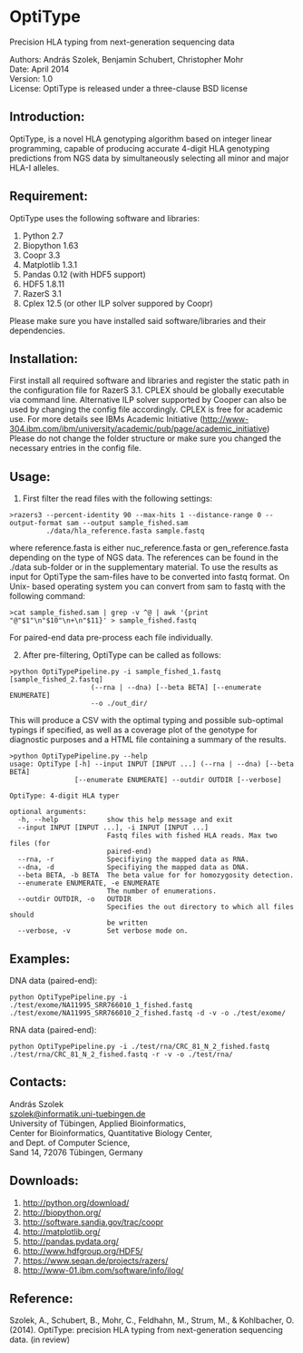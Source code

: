 OptiType
========

Precision HLA typing from next-generation sequencing data

Authors: András Szolek, Benjamin Schubert, Christopher Mohr  
Date: April 2014  
Version: 1.0  
License: OptiType is released under a three-clause BSD license


Introduction:
-------------
OptiType, is a novel HLA genotyping algorithm based on integer linear
programming, capable of producing accurate 4-digit HLA genotyping predictions
from NGS data by simultaneously selecting all minor and major HLA-I alleles.


Requirement:
-------------
OptiType uses the following software and libraries:  

1. Python 2.7
2. Biopython 1.63
3. Coopr 3.3
4. Matplotlib 1.3.1
5. Pandas 0.12 (with HDF5 support)
6. HDF5 1.8.11
7. RazerS 3.1
8. Cplex 12.5 (or other ILP solver suppored by Coopr)

Please make sure you have installed said software/libraries
and their dependencies.


Installation:
-------------
First install all required software and libraries and register the static path
in the configuration file for RazerS 3.1. CPLEX should be globally executable
via command line. Alternative ILP solver supported by Cooper can also be used 
by changing the config file accordingly. CPLEX is free for academic use. For more 
details see IBMs Academic Initiative (http://www-304.ibm.com/ibm/university/academic/pub/page/academic_initiative)
Please do not change the folder structure or make sure you changed the necessary
entries in the config file.


Usage:
-------------
1) First filter the read files with the following settings:
```
>razers3 --percent-identity 90 --max-hits 1 --distance-range 0 --output-format sam --output sample_fished.sam
         ./data/hla_reference.fasta sample.fastq
```
where reference.fasta is either nuc_reference.fasta or gen_reference.fasta
depending on the type of NGS data. The references can be found in the ./data
sub-folder or in the supplementary material. To use the results as input
for OptiType the sam-files have to be converted into fastq format. On Unix-
based operating system you can convert from sam to fastq with the following
command:
```
>cat sample_fished.sam | grep -v ^@ | awk '{print "@"$1"\n"$10"\n+\n"$11}' > sample_fished.fastq
```
For paired-end data pre-process each file individually.

2) After pre-filtering, OptiType can be called as follows:
```
>python OptiTypePipeline.py -i sample_fished_1.fastq [sample_fished_2.fastq]
                    (--rna | --dna) [--beta BETA] [--enumerate ENUMERATE]
                    --o ./out_dir/
```
This will produce a CSV with the optimal typing and possible sub-optimal
typings if specified, as well as a coverage plot of the genotype for
diagnostic purposes and a HTML file containing a summary of the results.
```
>python OptiTypePipeline.py --help  
usage: OptiType [-h] --input INPUT [INPUT ...] (--rna | --dna) [--beta BETA]  
                [--enumerate ENUMERATE] --outdir OUTDIR [--verbose]

OptiType: 4-digit HLA typer

optional arguments:
  -h, --help            show this help message and exit
  --input INPUT [INPUT ...], -i INPUT [INPUT ...]
                        Fastq files with fished HLA reads. Max two files (for
                        paired-end)
  --rna, -r             Specifiying the mapped data as RNA.
  --dna, -d             Specifiying the mapped data as DNA.
  --beta BETA, -b BETA  The beta value for for homozygosity detection.
  --enumerate ENUMERATE, -e ENUMERATE
                        The number of enumerations.
  --outdir OUTDIR, -o   OUTDIR
                        Specifies the out directory to which all files should
                        be written
  --verbose, -v         Set verbose mode on.
```
Examples:
-------------
DNA data (paired-end):
```
python OptiTypePipeline.py -i ./test/exome/NA11995_SRR766010_1_fished.fastq ./test/exome/NA11995_SRR766010_2_fished.fastq -d -v -o ./test/exome/
```
RNA data (paired-end):
```
python OptiTypePipeline.py -i ./test/rna/CRC_81_N_2_fished.fastq ./test/rna/CRC_81_N_2_fished.fastq -r -v -o ./test/rna/
```
Contacts:
-------------
András Szolek  
szolek@informatik.uni-tuebingen.de  
University of Tübingen, Applied Bioinformatics,  
Center for Bioinformatics, Quantitative Biology Center,  
and Dept. of Computer Science,  
Sand 14, 72076 Tübingen, Germany


Downloads:
-------------

1. http://python.org/download/
2. http://biopython.org/
3. http://software.sandia.gov/trac/coopr
4. http://matplotlib.org/
5. http://pandas.pydata.org/
6. http://www.hdfgroup.org/HDF5/
7. https://www.seqan.de/projects/razers/
8. http://www-01.ibm.com/software/info/ilog/


Reference:
-------------
 Szolek, A., Schubert, B., Mohr, C., Feldhahn, M., Strum, M.,
 & Kohlbacher, O. (2014). OptiType: precision HLA typing from next-generation
 sequencing data. (in review)
